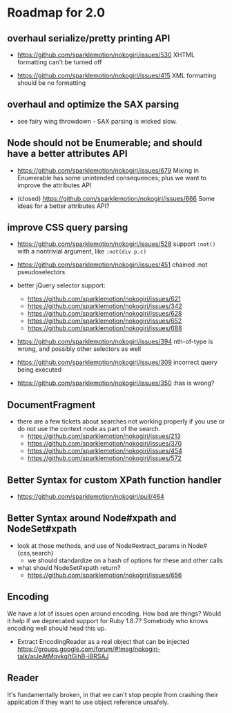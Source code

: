 # Roadmap for 2.0

## overhaul serialize/pretty printing API

* https://github.com/sparklemotion/nokogiri/issues/530
  XHTML formatting can't be turned off

* https://github.com/sparklemotion/nokogiri/issues/415
  XML formatting should be no formatting


## overhaul and optimize the SAX parsing

* see fairy wing throwdown - SAX parsing is wicked slow.


## Node should not be Enumerable; and should have a better attributes API

* https://github.com/sparklemotion/nokogiri/issues/679
  Mixing in Enumerable has some unintended consequences; plus we want to improve the attributes API

* (closed) https://github.com/sparklemotion/nokogiri/issues/666
  Some ideas for a better attributes API?


## improve CSS query parsing

* https://github.com/sparklemotion/nokogiri/issues/528
  support `:not()` with a nontrivial argument, like `:not(div p.c)`

* https://github.com/sparklemotion/nokogiri/issues/451
  chained :not pseudoselectors

* better jQuery selector support:
  * https://github.com/sparklemotion/nokogiri/issues/621
  * https://github.com/sparklemotion/nokogiri/issues/342
  * https://github.com/sparklemotion/nokogiri/issues/628
  * https://github.com/sparklemotion/nokogiri/issues/652
  * https://github.com/sparklemotion/nokogiri/issues/688

* https://github.com/sparklemotion/nokogiri/issues/394
  nth-of-type is wrong, and possibly other selectors as well

* https://github.com/sparklemotion/nokogiri/issues/309
  incorrect query being executed

* https://github.com/sparklemotion/nokogiri/issues/350
  :has is wrong?


## DocumentFragment

* there are a few tickets about searches not working properly if you
  use or do not use the context node as part of the search.
  - https://github.com/sparklemotion/nokogiri/issues/213
  - https://github.com/sparklemotion/nokogiri/issues/370
  - https://github.com/sparklemotion/nokogiri/issues/454
  - https://github.com/sparklemotion/nokogiri/issues/572


## Better Syntax for custom XPath function handler

* https://github.com/sparklemotion/nokogiri/pull/464


## Better Syntax around Node#xpath and NodeSet#xpath

* look at those methods, and use of Node#extract_params in Node#{css,search}
  * we should standardize on a hash of options for these and other calls
* what should NodeSet#xpath return?
  * https://github.com/sparklemotion/nokogiri/issues/656

## Encoding

We have a lot of issues open around encoding. How bad are things?
Would it help if we deprecated support for Ruby 1.8.7? Somebody who
knows encoding well should head this up.

* Extract EncodingReader as a real object that can be injected
  https://groups.google.com/forum/#!msg/nokogiri-talk/arJeAtMqvkg/tGihB-iBRSAJ


## Reader

It's fundamentally broken, in that we can't stop people from crashing
their application if they want to use object reference unsafely.

